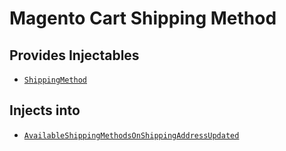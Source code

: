 # Magento Cart Shipping Method

## Provides Injectables

- [`ShippingMethod`](./Injectable/ShippingMethod.graphql)

## Injects into

- [`AvailableShippingMethodsOnShippingAddressUpdated`](./Inject/AvailableShippingMethodsOnShippingAddressUpdated.graphql)
